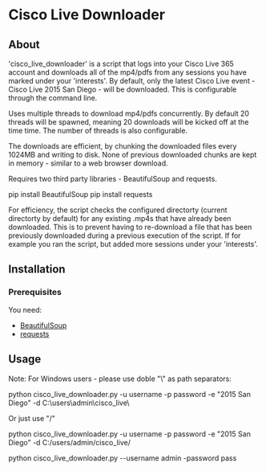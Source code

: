 # Cisco Live Downloader

## About

'cisco_live_downloader' is a script that logs into your Cisco Live 365 account
and downloads all of the mp4/pdfs from any sessions you have marked under
your 'interests'. By default, only the latest Cisco Live event -
Cisco Live 2015 San Diego - will be downloaded. This is configurable through
the command line.

Uses multiple threads to download mp4/pdfs concurrently. By default 20 threads
will be spawned, meaning 20 downloads will be kicked off at the time time. The
number of threads is also configurable.

The downloads are efficient, by chunking the downloaded files every 1024MB and
writing to disk. None of previous downloaded chunks are kept in memory -
similar to a web browser download.

Requires two third party libraries - BeautifulSoup and requests.

pip install BeautifulSoup
pip install requests

For efficiency, the script checks the configured directorty (current
directorty by default) for any existing .mp4s that have already been
downloaded. This is to prevent having to re-download a file that has been
previously downloaded during a previous execution of the script. If for
example you ran the script, but added more sessions under your 'interests'.


## Installation

### Prerequisites

You need:

* [BeautifulSoup][1]
* [requests][2]


## Usage

Note: For Windows users - please use doble "\\" as path separators:

python cisco_live_downloader.py -u username -p password -e "2015 San Diego" -d C:\\users\\admin\\cisco_live\\

Or just use "/"

python cisco_live_downloader.py -u username -p password -e "2015 San Diego" -d C:/users/admin/cisco_live/

python cisco_live_downloader.py --username admin -password pass


[1]: https://pypi.python.org/pypi/requests "requests"
[2]: https://pypi.python.org/pypi/BeautifulSoup "BeautifulSoup"

